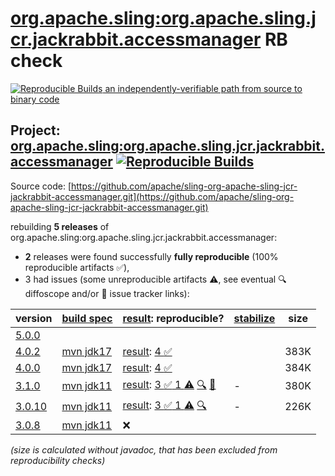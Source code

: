[org.apache.sling:org.apache.sling.jcr.jackrabbit.accessmanager](https://central.sonatype.com/artifact/org.apache.sling/org.apache.sling.jcr.jackrabbit.accessmanager/versions) RB check
=======

[![Reproducible Builds](https://reproducible-builds.org/images/logos/rb.svg) an independently-verifiable path from source to binary code](https://reproducible-builds.org/)

## Project: [org.apache.sling:org.apache.sling.jcr.jackrabbit.accessmanager](https://central.sonatype.com/artifact/org.apache.sling/org.apache.sling.jcr.jackrabbit.accessmanager/versions) [![Reproducible Builds](https://img.shields.io/endpoint?url=https://raw.githubusercontent.com/jvm-repo-rebuild/reproducible-central/master/content/org/apache/sling/org.apache.sling.jcr.jackrabbit.accessmanager/badge.json)](https://github.com/jvm-repo-rebuild/reproducible-central/blob/master/content/org/apache/sling/org.apache.sling.jcr.jackrabbit.accessmanager/README.md)

Source code: [https://github.com/apache/sling-org-apache-sling-jcr-jackrabbit-accessmanager.git](https://github.com/apache/sling-org-apache-sling-jcr-jackrabbit-accessmanager.git)

rebuilding **5 releases** of org.apache.sling:org.apache.sling.jcr.jackrabbit.accessmanager:
- **2** releases were found successfully **fully reproducible** (100% reproducible artifacts :white_check_mark:),
- 3 had issues (some unreproducible artifacts :warning:, see eventual :mag: diffoscope and/or :memo: issue tracker links):

| version | [build spec](/BUILDSPEC.md) | [result](https://reproducible-builds.org/docs/jvm/): reproducible? | [stabilize](https://github.com/google/oss-rebuild/blob/main/cmd/stabilize/README.md) | size |
| -- | --------- | ------ | ------ | -- |
| [5.0.0](https://central.sonatype.com/artifact/org.apache.sling/org.apache.sling.jcr.jackrabbit.accessmanager/5.0.0/pom) | | | |
| [4.0.2](https://central.sonatype.com/artifact/org.apache.sling/org.apache.sling.jcr.jackrabbit.accessmanager/4.0.2/pom) | [mvn jdk17](org.apache.sling.jcr.jackrabbit.accessmanager-4.0.2.buildspec) | [result](org.apache.sling.jcr.jackrabbit.accessmanager-4.0.2.buildinfo): [4 :white_check_mark: ](org.apache.sling.jcr.jackrabbit.accessmanager-4.0.2.buildcompare) | | 383K |
| [4.0.0](https://central.sonatype.com/artifact/org.apache.sling/org.apache.sling.jcr.jackrabbit.accessmanager/4.0.0/pom) | [mvn jdk17](org.apache.sling.jcr.jackrabbit.accessmanager-4.0.0.buildspec) | [result](org.apache.sling.jcr.jackrabbit.accessmanager-4.0.0.buildinfo): [4 :white_check_mark: ](org.apache.sling.jcr.jackrabbit.accessmanager-4.0.0.buildcompare) | | 384K |
| [3.1.0](https://central.sonatype.com/artifact/org.apache.sling/org.apache.sling.jcr.jackrabbit.accessmanager/3.1.0/pom) | [mvn jdk11](org.apache.sling.jcr.jackrabbit.accessmanager-3.1.0.buildspec) | [result](org.apache.sling.jcr.jackrabbit.accessmanager-3.1.0.buildinfo): [3 :white_check_mark:  1 :warning:](org.apache.sling.jcr.jackrabbit.accessmanager-3.1.0.buildcompare) [:mag:](org.apache.sling.jcr.jackrabbit.accessmanager-3.1.0.diffoscope) [:memo:](https://github.com/apache/sling-org-apache-sling-jcr-jackrabbit-accessmanager/pull/20) | - | 380K |
| [3.0.10](https://central.sonatype.com/artifact/org.apache.sling/org.apache.sling.jcr.jackrabbit.accessmanager/3.0.10/pom) | [mvn jdk11](org.apache.sling.jcr.jackrabbit.accessmanager-3.0.10.buildspec) | [result](org.apache.sling.jcr.jackrabbit.accessmanager-3.0.10.buildinfo): [3 :white_check_mark:  1 :warning:](org.apache.sling.jcr.jackrabbit.accessmanager-3.0.10.buildcompare) [:mag:](org.apache.sling.jcr.jackrabbit.accessmanager-3.0.10.diffoscope) | - | 226K |
| [3.0.8](https://central.sonatype.com/artifact/org.apache.sling/org.apache.sling.jcr.jackrabbit.accessmanager/3.0.8/pom) | [mvn jdk11](org.apache.sling.jcr.jackrabbit.accessmanager-3.0.8.buildspec) | :x: | |

<i>(size is calculated without javadoc, that has been excluded from reproducibility checks)</i>
